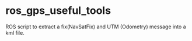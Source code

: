 ros_gps_useful_tools
====================

ROS script to extract a fix(NavSatFix) and UTM (Odometry) message into a kml file.
